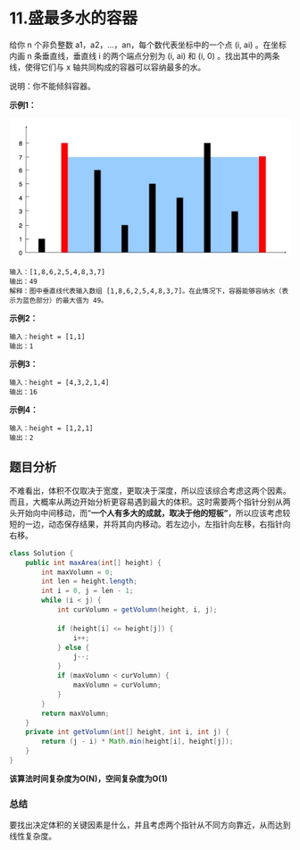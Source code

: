 # 11.盛最多水的容器

给你 n 个非负整数 a1，a2，...，an，每个数代表坐标中的一个点 (i, ai) 。在坐标内画 n 条垂直线，垂直线 i 的两个端点分别为 (i, ai) 和 (i, 0) 。找出其中的两条线，使得它们与 x 轴共同构成的容器可以容纳最多的水。

说明：你不能倾斜容器。

**示例1：**

![image](https://github.com/Einsgates/LeetcodeNotes/blob/master/img/11.jpg)

```
输入：[1,8,6,2,5,4,8,3,7]
输出：49 
解释：图中垂直线代表输入数组 [1,8,6,2,5,4,8,3,7]。在此情况下，容器能够容纳水（表示为蓝色部分）的最大值为 49。
```

**示例2：**

```
输入：height = [1,1]
输出：1
```

**示例3：**

```
输入：height = [4,3,2,1,4]
输出：16
```

**示例4：**

```
输入：height = [1,2,1]
输出：2
```

## 题目分析

不难看出，体积不仅取决于宽度，更取决于深度，所以应该综合考虑这两个因素。而且，大概率从两边开始分析更容易遇到最大的体积。这时需要两个指针分别从两头开始向中间移动，而“**一个人有多大的成就，取决于他的短板”**，所以应该考虑较短的一边，动态保存结果，并将其向内移动。若左边小，左指针向左移，右指针向右移。

```java
class Solution {
    public int maxArea(int[] height) {
        int maxVolumn = 0;
        int len = height.length;
        int i = 0, j = len - 1;
        while (i < j) {
            int curVolumn = getVolumn(height, i, j);
            
            if (height[i] <= height[j]) {
                i++;
            } else {
                j--;
            }
            if (maxVolumn < curVolumn) {
                maxVolumn = curVolumn;
            }
        }
        return maxVolumn;
    }
    private int getVolumn(int[] height, int i, int j) {
        return (j - i) * Math.min(height[i], height[j]);
    }
}
```

**该算法时间复杂度为O(N)，空间复杂度为O(1)**

### 总结

要找出决定体积的关键因素是什么，并且考虑两个指针从不同方向靠近，从而达到线性复杂度。